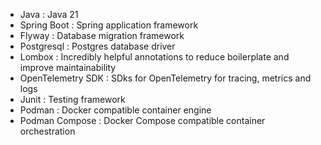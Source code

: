 - Java : Java 21
- Spring Boot : Spring application framework
- Flyway : Database migration framework
- Postgresql : Postgres database driver
- Lombox : Incredibly helpful annotations to reduce boilerplate and improve maintainability
- OpenTelemetry SDK : SDks for OpenTelemetry for tracing, metrics and logs
- Junit : Testing framework
- Podman : Docker compatible container engine
- Podman Compose : Docker Compose compatible container orchestration

